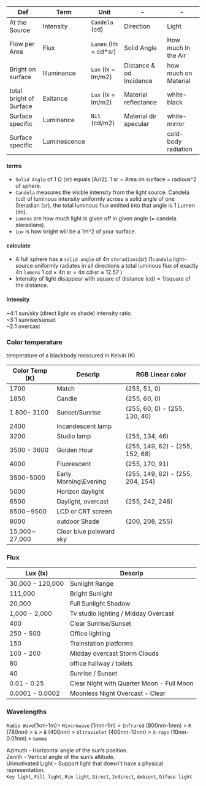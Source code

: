 
Def | Term | Unit | - |  - |
--- | --- | --- | --- | - | 
At the Source  | Intensity | `Candela` (cd) | Direction | Light
Flow per Area | Flux | `Lumen` (lm  = cd*sr) | Solid Angle | How much In the Air | 
Bright on surface | Illuminance | `Lux` (lx = lm/m2) | Distance & od Incidence | how much on Material
total bright of Surface | Exitance | `Lux` (lx = lm/m2) | Material reflectance | white-black 
Surface specific | Luminance | `Nit` (cd/m2) | Material dir specular | white-mirror
Surface specific |Luminescence||| cold-body radiation
 

#### terms 
- `Solid Angle` of 1 Ω (sr) equals [A/r2].  1 sr = Area on surface = radious^2 of sphere. 
- `Candela` measures the visible intensity from the light source. Candela (cd)  of luminous intensity uniformly across a solid angle of one Steradian (sr), the total luminous flux emitted into that angle is 1 Lumen (lm).  
- `Lumens` are how much light is given off in given angle (= candela steradians). 
- `Lux` is how bright will be a 1m^2 of your surface.   

#### calculate
- A full sphere has a `solid angle` of 4π `steradians`(sr) (1`candela` light-source uniformly radiates in all directions a total luminous flux of exactly 4π `lumens` 1 cd × 4π sr = 4π cd⋅sr ≈ 12.57 )
- Intensity of light disappear with square of distance (cd) ∝ 1/square of the distance.


#### Intensity  
~4:1 sun/sky (direct light vs shade) intensity ratio   
~3:1 sunrise/sunset    
~2:1 overcast    

### Color temperature 
temperature of a blackbody measured in Kelvin (K) 

Color Temp (K) | Descrip | RGB Linear color |
-- | -- | -- |
1700 |	Match  | (255, 51, 0)
1850 | Candle | (255, 60, 0)
1 800- 3100 | Sunset/Sunrise | (255, 60, 0) - (255, 130, 40)
2400 | Incandescent lamp  |
3200	| Studio lamp  | (255, 134, 46)
3500 - 3600 | Golden Hour |  (255, 149, 62) - (255, 152, 68) 
4000 | Fluorescent |  (255, 170, 91)
3500-5000 | Early Morning\Evening | (255, 149, 62) - (255, 204, 154)
5000	| Horizon daylight   |
6500	| Daylight, overcast   | (255, 242, 246)
6500 – 9500	| LCD or CRT screen  |
8000 | outdoor Shade | (200, 208, 255)
15,000 – 27,000 | Clear blue poleward sky  |


### Flux 
Lux (lx) | Descrip |
-- | -- |
30,000 - 120,000 | Sunlight Range 
111,000 | Bright Sunlight    
20,000 | Full Sunlight Shadow  
1,000 - 2,000 | Tv studio lighting / Midday Overcast
400 | Clear Sunrise/Sunset 
250 - 500 | Office lighting
150 | Trainstation platforms 
100 - 200 | Midday overcast Storm Clouds
80 | office hallway /  toilets
40 | Sunrise / Sunset 
0.01 - 0.25 | Clear Night with Quarter Moon - Full Moon
0.0001 - 0.0002 | Moonless Night Overcast - Clear




### Wavelengths
`Radio Wave`(1km-1m)> `Mivcrowave` (1mm-1m) > `Infrared` (800nm-1mm) > `R` (780nm) > `G` > `B` (400nm) > `Ultraviolet` (400nm-10nm) > `X-rays` (10nm-0.01nm) > `Gamma`    




Azimuth - Horizontal angle of the sun’s position.  
Zenith - Vertical angle of the sun’s altitude.  
Unmotivated Light - Support light that doesn't have a physical representation.  
`Key light`, `Fill light`, `Rim light`,  `Direct`, `Indirect`, `Ambient`, `Difuse light `    





